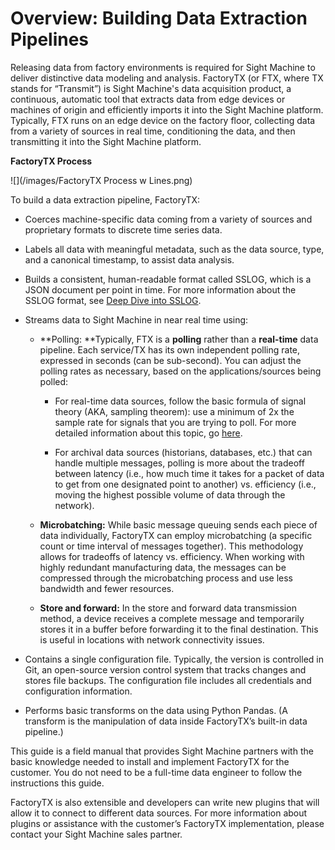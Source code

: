 # Overview: Building Data Extraction Pipelines

Releasing data from factory environments is required for Sight Machine to deliver distinctive data modeling and analysis. FactoryTX \(or FTX, where TX stands for “Transmit”\) is Sight Machine's data acquisition product, a continuous, automatic tool that extracts data from edge devices or machines of origin and efficiently imports it into the Sight Machine platform. Typically, FTX runs on an edge device on the factory floor, collecting data from a variety of sources in real time, conditioning the data, and then transmitting it into the Sight Machine platform.

**FactoryTX Process**

![](/images/FactoryTX Process w Lines.png)

To build a data extraction pipeline, FactoryTX:

* Coerces machine-specific data coming from a variety of sources and proprietary formats to discrete time series data.

* Labels all data with meaningful metadata, such as the data source, type, and a canonical timestamp, to assist data analysis.

* Builds a consistent, human-readable format called SSLOG, which is a JSON document per point in time. For more information about the SSLOG format, see [Deep Dive into SSLOG](/deep-dive-into-sslog.md).

* Streams data to Sight Machine in near real time using:

  * **Polling: **Typically, FTX is a **polling** rather than a **real-time** data pipeline. Each service/TX has its own independent polling rate, expressed in seconds \(can be sub-second\). You can adjust the polling rates as necessary, based on the applications/sources being polled:

    * For real-time data sources, follow the basic formula of signal theory \(AKA, sampling theorem\): use a minimum of 2x the sample rate for signals that you are trying to poll. For more detailed information about this topic, go [here](https://en.wikipedia.org/wiki/Nyquist–Shannon_sampling_theorem).

    * For archival data sources \(historians, databases, etc.\) that can handle multiple messages, polling is more about the tradeoff between latency \(i.e., how much time it takes for a packet of data to get from one designated point to another\) vs. efficiency \(i.e., moving the highest possible volume of data through the network\).

  * **Microbatching:** While basic message queuing sends each piece of data individually, FactoryTX can employ microbatching \(a specific count or time interval of messages together\). This methodology allows for tradeoffs of latency vs. efficiency. When working with highly redundant manufacturing data, the messages can be compressed through the microbatching process and use less bandwidth and fewer resources.

  * **Store and forward:** In the store and forward data transmission method, a device receives a complete message and temporarily stores it in a buffer before forwarding it to the final destination. This is useful in locations with network connectivity issues.

* Contains a single configuration file. Typically, the version is controlled in Git, an open-source version control system that tracks changes and stores file backups. The configuration file includes all credentials and configuration information.

* Performs basic transforms on the data using Python Pandas. \(A transform is the manipulation of data inside FactoryTX’s built-in data pipeline.\)

This guide is a field manual that provides Sight Machine partners with the basic knowledge needed to install and implement FactoryTX for the customer. You do not need to be a full-time data engineer to follow the instructions this guide.

FactoryTX is also extensible and developers can write new plugins that will allow it to connect to different data sources. For more information about plugins or assistance with the customer’s FactoryTX implementation, please contact your Sight Machine sales partner.

